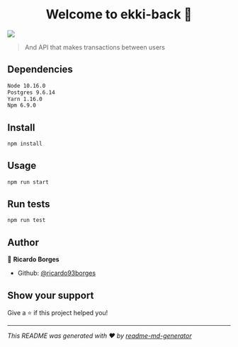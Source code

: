 <h1 align="center">Welcome to ekki-back 👋</h1>
<p>
  <img src="https://img.shields.io/badge/version-1.0.0-blue.svg?cacheSeconds=2592000" />
</p>

> And API that makes transactions between users

## Dependencies

```sh
Node 10.16.0
Postgres 9.6.14
Yarn 1.16.0
Npm 6.9.0
```

## Install

```sh
npm install
```

## Usage

```sh
npm run start
```

## Run tests

```sh
npm run test
```

## Author

👤 **Ricardo Borges**

* Github: [@ricardo93borges](https://github.com/ricardo93borges)

## Show your support

Give a ⭐️ if this project helped you!

***
_This README was generated with ❤️ by [readme-md-generator](https://github.com/kefranabg/readme-md-generator)_

